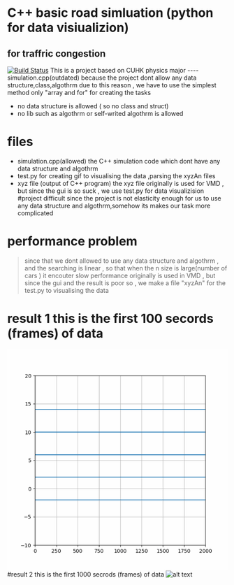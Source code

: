 # C++ basic road simluation (python for data visiualizion)
## for traffric congestion
[![Build Status](https://travis-ci.org/joemccann/dillinger.svg?branch=master)](https://travis-ci.org/joemccann/dillinger)
This is a project based on CUHK physics major 
----simulation.cpp(outdated) 
because the project dont allow any data structure,class,algothrm
due to this reason , we have to use the simplest method 
only "array and for" for creating the tasks 
- no data structure is allowed ( so no class and struct)
- no lib such as algothrm or self-writed algothrm is allowed
# files
- simulation.cpp(allowed)
the C++ simulation code which dont have any data structure and algothrm
- test.py
for creating gif to visualising the data ,parsing the xyzAn files
- xyz file (output of C++ program)
the xyz file originally is used for VMD , but since the gui is so suck , we use test.py for data visualizision
#project difficult 
since the project is not elasticity enough for us to use any data structure and algothrm,somehow its makes our task more complicated
# performance problem
> since that we dont allowed to use any data structure and algothrm , and the searching is linear , so that when the n size is large(number of cars ) it encouter slow performance
originally is used in VMD , but since the gui and the result is poor  so , we make a file "xyzAn" for the test.py to visualising the data 
# result 1 this is the first 100 secords (frames) of data 
![alt text](https://github.com/MichaelVanHouHei/C-Project-/blob/main/roll.gif)
#result 2 this is the first 1000 secrods (frames) of data 
![alt text](https://github.com/MichaelVanHouHei/C-Project-/blob/main/roll1000.gif)

